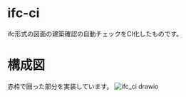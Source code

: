 # ifc-ci
ifc形式の図面の建築確認の自動チェックをCI化したものです。

# 構成図
赤枠で囲った部分を実装しています。
![ifc_ci drawio](https://user-images.githubusercontent.com/52523218/171565762-db22ef4a-d559-4e3e-ba75-0f85b528b8a1.png)
